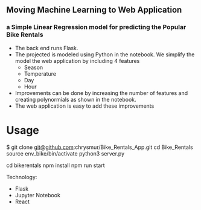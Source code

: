 ## Moving Machine Learning to Web Application
### a Simple Linear Regression model for predicting the Popular Bike Rentals
- The back end runs Flask.
- The projected is modeled using Python in the notebook. We simplify the model the web application by including 4 features
  - Season
  - Temperature
  - Day
  - Hour
 - Improvements can be done by increasing the number of features and creating polynormials as shown in the notebook.
 - The web application is easy to add these improvements
 
 # Usage
 $ git clone git@github.com:chrysmur/Bike_Rentals_App.git
 cd Bike_Rentals
 source env_bike/bin/activate
 python3 server.py
 
 cd bikerentals
 npm install
 npm run start
 
 
 

Technology:
- Flask
- Jupyter Notebook
- React

